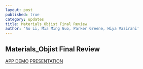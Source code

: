 ```yaml
---
layout: post
published: true
category: updates
title: Materials_Objist Final Review
author: 'Ao Li, Mia Ming Guo, Parker Greene, Hiya Vazirani'
---
```

## Materials_Objist Final Review 
[APP DEMO](https://drive.google.com/open?id=1npbcsOmKQ4KeyoE_pEZ2Y-IYAgwt3PDJ "APP DEMO")
[PRESENTATION](https://prezi.com/view/nkgtEyc9zlgfgGKUh17O/ "PRESENTATION")


